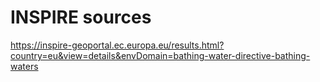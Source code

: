 # INSPIRE sources

https://inspire-geoportal.ec.europa.eu/results.html?country=eu&view=details&envDomain=bathing-water-directive-bathing-waters
